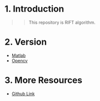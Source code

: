 # 1. Introduction
>>This repository is RIFT algorithm.

# 2. Version
- [Matlab](https://github.com/lh9171338/RIFT/tree/Matlab)
- [Opencv](https://github.com/lh9171338/RIFT/tree/Opencv)

# 3. More Resources
- [Github Link](https://github.com/lh9171338/Outline)
